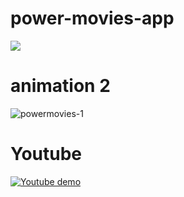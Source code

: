 # power-movies-app


![](https://media.giphy.com/media/1t4WvlucbQPzG/giphy.gif)

# animation 2
![powermovies-1](https://cloud.githubusercontent.com/assets/13763933/25254501/0c553a5a-2650-11e7-96d7-5c80c59e0d87.gif)


# Youtube
[![Youtube demo](https://img.youtube.com/vi/z6viZHWIwRU/0.jpg)](https://www.youtube.com/watch?v=z6viZHWIwRU)
